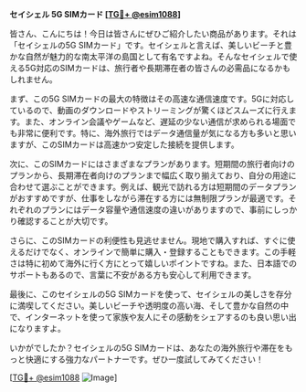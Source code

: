 **セイシェル 5G SIMカード [[TG💪+ @esim1088](https://t.me/s/esim1088)]**

皆さん、こんにちは！今日は皆さんにぜひご紹介したい商品があります。それは「セイシェルの5G SIMカード」です。セイシェルと言えば、美しいビーチと豊かな自然が魅力的な南太平洋の島国として有名ですよね。そんなセイシェルで使える5G対応のSIMカードは、旅行者や長期滞在者の皆さんの必需品になるかもしれません。

まず、この5G SIMカードの最大の特徴はその高速な通信速度です。5Gに対応しているので、動画のダウンロードやストリーミングが驚くほどスムーズに行えます。また、オンライン会議やゲームなど、遅延の少ない通信が求められる場面でも非常に便利です。特に、海外旅行ではデータ通信量が気になる方も多いと思いますが、このSIMカードは高速かつ安定した接続を提供します。

次に、このSIMカードにはさまざまなプランがあります。短期間の旅行者向けのプランから、長期滞在者向けのプランまで幅広く取り揃えており、自分の用途に合わせて選ぶことができます。例えば、観光で訪れる方は短期間のデータプランがおすすめですが、仕事をしながら滞在する方には無制限プランが最適です。それぞれのプランにはデータ容量や通信速度の違いがありますので、事前にしっかり確認することが大切です。

さらに、このSIMカードの利便性も見逃せません。現地で購入すれば、すぐに使えるだけでなく、オンラインで簡単に購入・登録することもできます。この手軽さは特に初めて海外に行く方にとって嬉しいポイントですね。また、日本語でのサポートもあるので、言葉に不安がある方も安心して利用できます。

最後に、このセイシェルの5G SIMカードを使って、セイシェルの美しさを存分に満喫してください。美しいビーチや透明度の高い海、そして豊かな自然の中で、インターネットを使って家族や友人にその感動をシェアするのも良い思い出になりますよ。

いかがでしたか？セイシェルの5G SIMカードは、あなたの海外旅行や滞在をもっと快適にする強力なパートナーです。ぜひ一度試してみてください！

[[TG💪+ @esim1088](https://t.me/s/esim1088) ![Image](https://i.postimg.cc/Y0z9fWf4/image.png)]